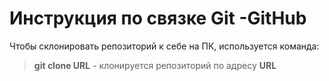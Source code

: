 # Инструкция по связке Git -GitHub

Чтобы склонировать репозиторий к себе на ПК, используется команда: 
>**git clone URL** - клонируется репозиторий по адресу **URL**

